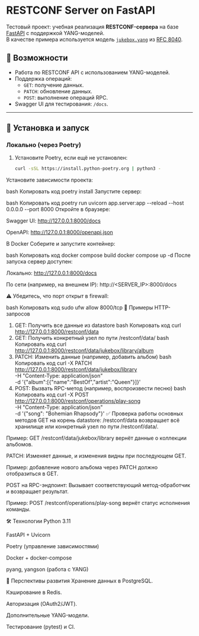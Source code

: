 # RESTCONF Server on FastAPI

Тестовый проект: учебная реализация **RESTCONF-сервера** на базе [FastAPI](https://fastapi.tiangolo.com/) с поддержкой YANG-моделей.  
В качестве примера используется модель [`jukebox.yang`](yang_modules/jukebox.yang) из [RFC 8040](https://datatracker.ietf.org/doc/html/rfc8040).

## 🚀 Возможности
- Работа по RESTCONF API с использованием YANG-моделей.
- Поддержка операций:
  - `GET`: получение данных.
  - `PATCH`: обновление данных.
  - `POST`: выполнение операций RPC.
- Swagger UI для тестирования: `/docs`.

---

## 🔧 Установка и запуск

### Локально (через Poetry)

1. Установите Poetry, если ещё не установлен:
   ```bash
   curl -sSL https://install.python-poetry.org | python3 -
Установите зависимости проекта:

bash
Копировать код
poetry install
Запустите сервер:

bash
Копировать код
poetry run uvicorn app.server:app --reload --host 0.0.0.0 --port 8000
Откройте в браузере:

Swagger UI: http://127.0.0.1:8000/docs

OpenAPI: http://127.0.0.1:8000/openapi.json

В Docker
Соберите и запустите контейнер:

bash
Копировать код
docker compose build
docker compose up -d
После запуска сервер доступен:

Локально: http://127.0.0.1:8000/docs

По сети (например, на внешнем IP): http://<SERVER_IP>:8000/docs

⚠️ Убедитесь, что порт открыт в firewall:

bash
Копировать код
sudo ufw allow 8000/tcp
📡 Примеры HTTP-запросов
1. GET: Получить все данные из datastore
bash
Копировать код
curl http://127.0.0.1:8000/restconf/data
2. GET: Получить конкретный узел по пути /restconf/data/<path>
bash
Копировать код
curl http://127.0.0.1:8000/restconf/data/jukebox/library/album
3. PATCH: Изменить данные (например, добавить альбом)
bash
Копировать код
curl -X PATCH http://127.0.0.1:8000/restconf/data/jukebox/library \
  -H "Content-Type: application/json" \
  -d '{"album":[{"name":"BestOf","artist":"Queen"}]}'
4. POST: Вызвать RPC-метод (например, воспроизвести песню)
bash
Копировать код
curl -X POST http://127.0.0.1:8000/restconf/operations/play-song \
  -H "Content-Type: application/json" \
  -d '{"song": "Bohemian Rhapsody"}'
✅ Проверка работы основных методов
GET на корень datastore: /restconf/data возвращает всё хранилище или конкретный узел по пути /restconf/data/<path>.

Пример: GET /restconf/data/jukebox/library вернёт данные о коллекции альбомов.

PATCH: Изменяет данные, и изменения видны при последующем GET.

Пример: добавление нового альбома через PATCH должно отобразиться в GET.

POST на RPC-эндпоинт: Вызывает соответствующий метод-обработчик и возвращает результат.

Пример: POST /restconf/operations/play-song вернёт статус исполнения команды.

🛠️ Технологии
Python 3.11

FastAPI + Uvicorn

Poetry (управление зависимостями)

Docker + docker-compose

pyang, yangson (работа с YANG)

🔮 Перспективы развития
Хранение данных в PostgreSQL.

Кэширование в Redis.

Авторизация (OAuth2/JWT).

Дополнительные YANG-модели.

Тестирование (pytest) и CI.
